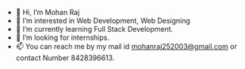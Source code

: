 - 👋 Hi, I’m Mohan Raj
- 👀 I’m interested in Web Development, Web Designing
- 🌱 I’m currently learning Full Stack Development.
- 💞️ I’m looking for internships.
- 📫 You can reach me by my mail id mohanraj252003@gmail.com or contact Number 8428396613.

<!---
BiggBoss25/BiggBoss25 is a ✨ special ✨ repository because its `README.md` (this file) appears on your GitHub profile.
You can click the Preview link to take a look at your changes.
--->
